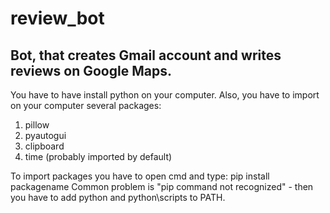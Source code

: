 # review_bot
Bot, that creates Gmail account and writes reviews on Google Maps.
------------------------------------------------------------------
You have to have install python on your computer.
Also, you have to import on your computer several packages:
1. pillow
2. pyautogui
3. clipboard
4. time (probably imported by default)

To import packages you have to open cmd and type: pip install packagename
Common problem is "pip command not recognized" - then you have to add python and python\scripts to PATH.
